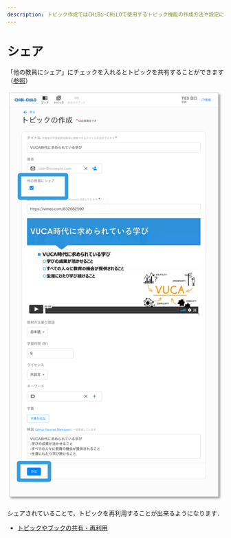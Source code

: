 ```yaml
---
description: トピック作成ではCHiBi-CHiLOで使用するトピック機能の作成方法や設定について解説しています．
---
```


# シェア

「他の教員にシェア」にチェックを入れるとトピックを共有することができます（[参照](edit.md)）

![](<../.gitbook/assets/image (470).png>)

シェアされていることで，トピックを再利用することが出来るようになります．

* [トピックやブックの共有・再利用](../operation/reuse-topic.md)
